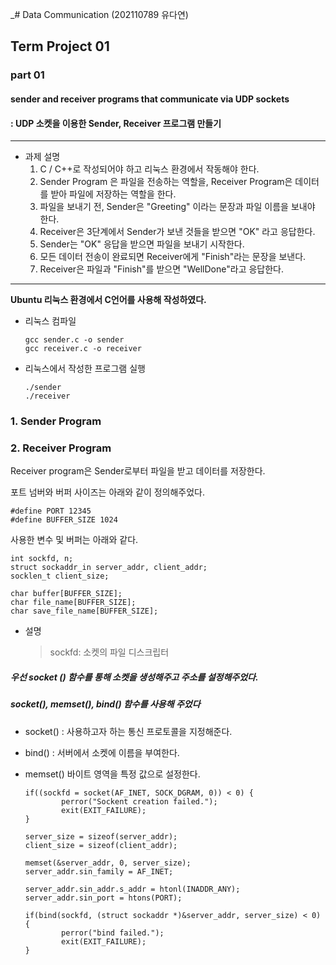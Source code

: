 _# Data Communication (202110789 유다연)
## Term Project 01
### part 01 
#### sender and receiver programs that communicate via UDP sockets
#### : UDP 소켓을 이용한 Sender, Receiver 프로그램 만들기

---
* 과제 설명
  1.  C / C++로 작성되어야 하고 리눅스 환경에서 작동해야 한다.
  2.  Sender Program 은 파일을 전송하는 역할을, Receiver Program은 데이터를 받아 파일에 저장하는 역할을 한다.
  3.  파일을 보내기 전, Sender은 "Greeting" 이라는 문장과 파일 이름을 보내야 한다.
  4.  Receiver은 3단계에서 Sender가 보낸 것들을 받으면 "OK" 라고 응답한다.
  5.  Sender는 "OK" 응답을 받으면 파일을 보내기 시작한다.
  6.  모든 데이터 전송이 완료되면 Receiver에게 "Finish"라는 문장을 보낸다.
  7.  Receiver은 파일과 "Finish"를 받으면 "WellDone"라고 응답한다.
 
---

**Ubuntu 리눅스 환경에서 C언어를 사용해 작성하였다.**

- 리눅스 컴파일
  
      gcc sender.c -o sender
      gcc receiver.c -o receiver


- 리눅스에서 작성한 프로그램 실행
  
      ./sender
      ./receiver

### 1. Sender Program


### 2. Receiver Program
Receiver program은 Sender로부터 파일을 받고 데이터를 저장한다.

포트 넘버와 버퍼 사이즈는 아래와 같이 정의해주었다.

    #define PORT 12345
    #define BUFFER_SIZE 1024

      
사용한 변수 및 버퍼는 아래와 같다.

    int sockfd, n;
    struct sockaddr_in server_addr, client_addr;
    socklen_t client_size;
    
    char buffer[BUFFER_SIZE];
    char file_name[BUFFER_SIZE];
    char save_file_name[BUFFER_SIZE];

- 설명
  > sockfd: 소켓의 파일 디스크립터
  > 

##### 우선 socket () 함수를 통해 소켓을 생성해주고 주소를 설정해주었다. 
##### socket(), memset(), bind() 함수를 사용해 주었다
- socket() : 사용하고자 하는 통신 프로토콜을 지정해준다.
- bind() : 서버에서 소켓에 이름을 부여한다.
- memset() 바이트 영역을 특정 값으로 설정한다.
  

      if((sockfd = socket(AF_INET, SOCK_DGRAM, 0)) < 0) {
              perror("Sockent creation failed.");
              exit(EXIT_FAILURE);
      }
      
      server_size = sizeof(server_addr);
      client_size = sizeof(client_addr);
  
      memset(&server_addr, 0, server_size);
      server_addr.sin_family = AF_INET;
  
      server_addr.sin_addr.s_addr = htonl(INADDR_ANY);
      server_addr.sin_port = htons(PORT);
  
      if(bind(sockfd, (struct sockaddr *)&server_addr, server_size) < 0) {
              perror("bind failed.");
              exit(EXIT_FAILURE);
      }



      
